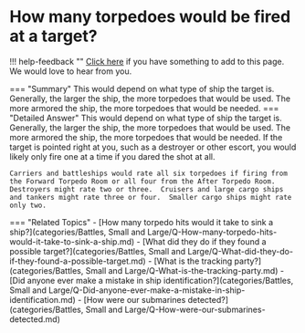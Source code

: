 # How many torpedoes would be fired at a target?

!!! help-feedback ""
    [Click here](https://replace.md) if you have something to add to this page. We would love to hear from you.

=== "Summary"
    This would depend on what type of ship the target is. Generally, the larger the ship, the more torpedoes that would be used. The more armored the ship, the more torpedoes that would be needed.
=== "Detailed Answer"
    This would depend on what type of ship the target is.  Generally, the larger the ship, the more torpedoes that would be used.  The more armored the ship, the more torpedoes that would be needed.  If the target is pointed right at you, such as a destroyer or other escort, you would likely only fire one at a time if you dared the shot at all.

    Carriers and battleships would rate all six torpedoes if firing from the Forward Torpedo Room or all four from the After Torpedo Room.  Destroyers might rate two or three.  Cruisers and large cargo ships and tankers might rate three or four.  Smaller cargo ships might rate only two.
=== "Related Topics"
    - [How many torpedo hits would it take to sink a ship?](categories/Battles, Small and Large/Q-How-many-torpedo-hits-would-it-take-to-sink-a-ship.md)
    - [What did they do if they found a possible target?](categories/Battles, Small and Large/Q-What-did-they-do-if-they-found-a-possible-target.md)
    - [What is the tracking party?](categories/Battles, Small and Large/Q-What-is-the-tracking-party.md)
    - [Did anyone ever make a mistake in ship identification?](categories/Battles, Small and Large/Q-Did-anyone-ever-make-a-mistake-in-ship-identification.md)
    - [How were our submarines detected?](categories/Battles, Small and Large/Q-How-were-our-submarines-detected.md)
